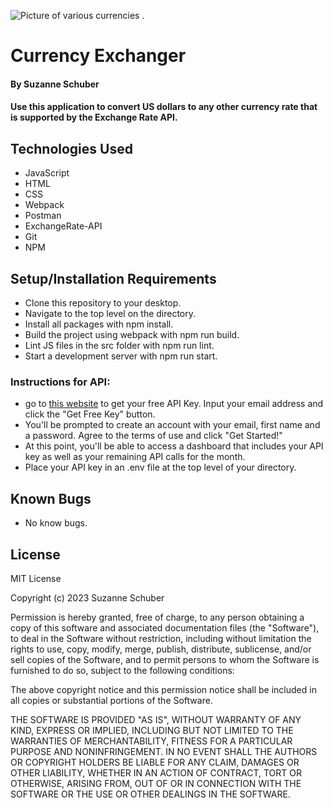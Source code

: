 ![Picture of various currencies .](https://www.foreignexchangelive.com/wp-content/uploads/2019/03/operating-globally-invoicing-in-a-foreign-currency-explained-2.jpg)
# Currency Exchanger
#### By Suzanne Schuber

#### Use this application to convert US dollars to any other currency rate that is supported by the Exchange Rate API.

## Technologies Used

* JavaScript
* HTML
* CSS
* Webpack
* Postman
* ExchangeRate-API
* Git
* NPM

## Setup/Installation Requirements

* Clone this repository to your desktop.
* Navigate to the top level on the directory.
* Install all packages with npm install.
* Build the project using webpack with npm run build.
* Lint JS files in the src folder with npm run lint.
* Start a development server with npm run start.
### Instructions for API:
* go to [this website](https://www.exchangerate-api.com/) to get your free API Key. Input your email address and click the "Get Free Key" button.
* You'll be prompted to create an account with your email, first name and a password. Agree to the terms of use and click "Get Started!"
* At this point, you'll be able to access a dashboard that includes your API key as well as your remaining API calls for the month.
* Place your API key in an .env file at the top level of your directory.

## Known Bugs

* No know bugs.

## License
MIT License

Copyright (c) 2023 Suzanne Schuber

Permission is hereby granted, free of charge, to any person obtaining a copy of this software and associated documentation files (the "Software"), to deal in the Software without restriction, including without limitation the rights to use, copy, modify, merge, publish, distribute, sublicense, and/or sell copies of the Software, and to permit persons to whom the Software is furnished to do so, subject to the following conditions:

The above copyright notice and this permission notice shall be included in all copies or substantial portions of the Software.

THE SOFTWARE IS PROVIDED "AS IS", WITHOUT WARRANTY OF ANY KIND, EXPRESS OR IMPLIED, INCLUDING BUT NOT LIMITED TO THE WARRANTIES OF MERCHANTABILITY, FITNESS FOR A PARTICULAR PURPOSE AND NONINFRINGEMENT. IN NO EVENT SHALL THE AUTHORS OR COPYRIGHT HOLDERS BE LIABLE FOR ANY CLAIM, DAMAGES OR OTHER LIABILITY, WHETHER IN AN ACTION OF CONTRACT, TORT OR OTHERWISE, ARISING FROM, OUT OF OR IN CONNECTION WITH THE SOFTWARE OR THE USE OR OTHER DEALINGS IN THE SOFTWARE.